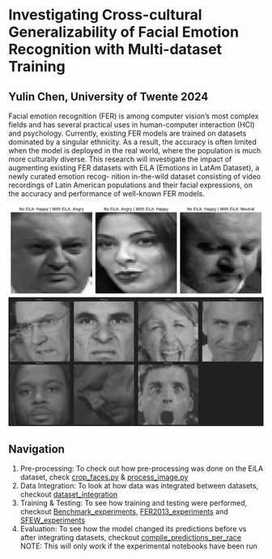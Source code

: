 # Investigating Cross-cultural Generalizability of Facial Emotion Recognition with Multi-dataset Training
## Yulin Chen, University of Twente 2024
Facial emotion recognition (FER) is among computer vision’s most complex
fields and has several practical uses in human-computer interaction (HCI)
and psychology. Currently, existing FER models are trained on datasets
dominated by a singular ethnicity. As a result, the accuracy is often limited when the model is deployed in
the real world, where the population is much more culturally diverse. This
research will investigate the impact of augmenting existing FER datasets
with EiLA (Emotions in LatAm Dataset), a newly curated emotion recog-
nition in-the-wild dataset consisting of video recordings of Latin American
populations and their facial expressions, on the accuracy and performance of
well-known FER models. 

![](https://github.com/yulinchen03/EiLAintegrate/blob/master/Misc_images_for_thesis/difference_after_integration.png?raw=true)
![](https://github.com/yulinchen03/EiLAintegrate/blob/master/Misc_images_for_thesis/FER.jpg?raw=true)

## Navigation
1. Pre-processing: To check out how pre-processing was done on the EiLA dataset, check [crop_faces.py](https://github.com/yulinchen03/EiLAintegrate/blob/master/EiLA/Preprocessing/1.%20Detect_and_Crop_Images/crop_faces.py) & [process_image.py](https://github.com/yulinchen03/EiLAintegrate/blob/master/EiLA/Preprocessing/2.Resized_image/process_image.py)
2. Data Integration: To look at how data was integrated between datasets, checkout [dataset_integration](https://github.com/yulinchen03/EiLAintegrate/blob/master/Experiment%20Notebooks/dataset_integration.ipynb)
3. Training & Testing: To see how training and testing were performed, checkout [Benchmark_experiments](https://github.com/yulinchen03/EiLAintegrate/tree/master/Experiment%20Notebooks/Benchmark_experiments), [FER2013_experiments](https://github.com/yulinchen03/EiLAintegrate/tree/master/Experiment%20Notebooks/FER2013_experiments) and [SFEW_experiments](https://github.com/yulinchen03/EiLAintegrate/tree/master/Experiment%20Notebooks/SFEW_experiments)
4. Evaluation: To see how the model changed its predictions before vs after integrating datasets, checkout [compile_predictions_per_race](https://github.com/yulinchen03/EiLAintegrate/tree/master/Experiment%20Notebooks/compile_predictions_per_race)
NOTE: This will only work if the experimental notebooks have been run


